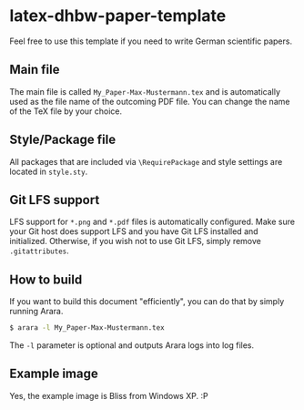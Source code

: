 # latex-dhbw-paper-template
Feel free to use this template if you need to write German scientific papers.

## Main file
The main file is called `My_Paper-Max-Mustermann.tex` and is automatically used as the file name of the outcoming PDF file. You can change the name of the TeX file by your choice.

## Style/Package file
All packages that are included via `\RequirePackage` and style settings are located in `style.sty`.

## Git LFS support
LFS support for `*.png` and `*.pdf` files is automatically configured. Make sure your Git host does support LFS and you have Git LFS installed and initialized. Otherwise, if you wish not to use Git LFS, simply remove `.gitattributes`.

## How to build
If you want to build this document "efficiently", you can do that by simply running Arara.

```bash
$ arara -l My_Paper-Max-Mustermann.tex
```

The `-l` parameter is optional and outputs Arara logs into log files.

## Example image
Yes, the example image is Bliss from Windows XP. :P